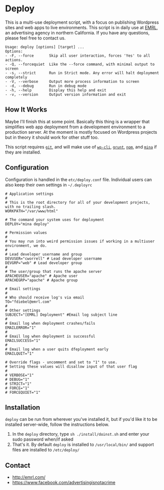 
Deploy
=============
This is a multi-use deployment script, with a focus on publishing Wordpress sites and web apps to live environments. This script is in daily use at [EMRL](http://emrl.com), an advertising agency in northern California. If you have any questions, please feel free to contact us.

```
Usage: deploy [options] [target] ...
Options:
- -F, --force       Skip all user interaction, forces 'Yes' to all actions.
- -Q, --forcequiet  Like the --force command, with minimal output to screen
- -s, --strict      Run in Strict mode. Any error will halt deployment completely
- -V, --verbose     Output more process information to screen
- -d, --debug       Run in debug mode
- -h, --help        Display this help and exit
- -v, --version     Output version information and exit
```

How It Works
--------
Maybe I'll finish this at some point. Basically this thing is a wrapper that simplifies web app deployment from a development environment to a production server. At the moment is mostly focused on Wordpress projects but in theory it should work for other stuff too.

This script requires [`git`](https://git-scm.com/), and will make use of [`wp-cli`](http://wp-cli.org/), [`grunt`](http://gruntjs.com/), [`npm`](https://www.npmjs.com/), and  [`mina`](http://nadarei.co/mina/) if they are installed.

Configuration
--------
Configuration is handled in the `etc/deploy.conf` file. Individual users can also keep their own settings in `~/.deployrc`

```
# Application settings
#
# This is the root directory for all of your development projects, with no trailing slash.
WORKPATH="/var/www/html" 

# The command your system uses for deployment			
DEPLOY="mina deploy"

# Permission values
#
# You may run into weird permission issues if working in a multiuser environment, we do.
#
# Lead developer username and group
DEVUSER="cworrell" # Lead developer username
DEVGRP="web" # Lead developer group
#
# The user/group that runs the apache server
APACHEUSER="apache" # Apache user
APACHEGRP="apache" # Apache group

# Email settings
#
# Who should receive log's via email
TO="fdiebel@emrl.com"
#
# Other settings
SUBJECT="[EMRL] Deployment" #Email log subject line
#
# Email log when deployment crashes/fails
EMAILERROR="1" 
#
# Email log when deployment is successful
EMAILSUCCESS="1" 
#
# Email log when a user quits dfeployment early
EMAILQUIT="1" 

# Override flags - uncomment and set to "1" to use. 
# Setting these values will disallow input of that user flag
#
# VERBOSE="1" 
# DEBUG="1" 
# STRICT="1" 
# FORCE="1"						
# FORCEQUIET="1"
```

Installation
--------
`deploy` can be run from wherever you've installed it, but if you'd like it to be installed server-wide, follow the instructions below. 

1. In the `deploy` directory, type `sh ./install/doinst.sh` and enter your sudo password when/if asked
2. That's it. By default `deploy` is installed to `/usr/local/bin/` and support files are installed to `/etc/deploy/`

Contact
--------
* <http://emrl.com/>
* <https://www.facebook.com/advertisingisnotacrime> 

